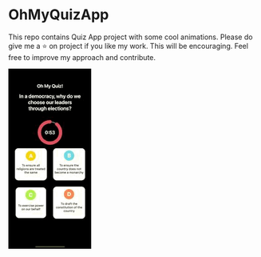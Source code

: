 # OhMyQuizApp

This repo contains Quiz App project with some cool animations.
Please do give me a ⭐️ on project if you like my work. This will be encouraging.
Feel free to improve my approach and contribute.

![](https://github.com/pradeepgian/OhMyQuizApp/blob/main/OhMyQuiz.gif)

